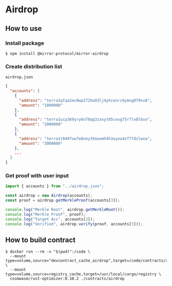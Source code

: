 # Airdrop

## How to use


### Install package
```
$ npm install @mirror-protocol/mirror-airdrop
```

### Create distribution list
`airdrop.json`
```json
{
  "accounts": [
    {
      "address": "terra1qfqa2eu9wp272ha93lj4yhcenrc6ymng079nu8",
      "amount": "1000000"
    },
    {
      "address": "terra1ucp369yry6n70qq3zaxyt85cnug75r7ln8l6se",
      "amount": "2000000"
    },
    {
      "address": "terra1t849fxw7e8ney35mxemh4h3ayea4zf77dslwna",
      "amount": "3000000"
    },
    ...
  ]
}
```

### Get proof with user input
```javascript
import { accounts } from "../airdrop.json";

const airdrop = new Airdrop(accounts);
const proof = airdrop.getMerkleProof(accounts[3]);

console.log("Merkle Root", airdrop.getMerkleRoot());
console.log("Merkle Proof", proof);
console.log("Target Acc", accounts[3]);
console.log("Verified", airdrop.verify(proof, accounts[3]));
```

## How to build contract
```
$ docker run --rm -v "$(pwd)":/code \
  --mount type=volume,source="devcontract_cache_airdrop",target=/code/contracts/airdrop/target \
  --mount type=volume,source=registry_cache,target=/usr/local/cargo/registry \
  cosmwasm/rust-optimizer:0.10.2 ./contracts/airdrop
```
